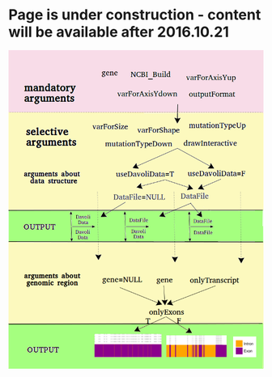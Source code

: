 # Page is under construction - content will be available after 2016.10.21

![alt tag](images/tool_.bmp)
